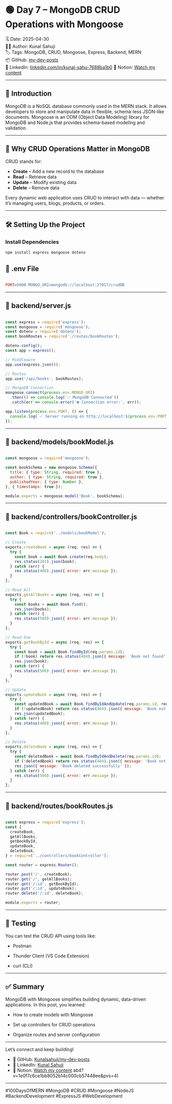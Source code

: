 # 🟢 Day 7 – MongoDB CRUD Operations with Mongoose

🗓️ Date: 2025-04-30  
👨‍💻 Author: Kunal Sahuji  
🏷️ Tags: MongoDB, CRUD, Mongoose, Express, Backend, MERN  
📦 GitHub: [my-dev-posts](https://github.com/Kunalsahuji/my-dev-posts/tree/main/day-7-MongoDB-CRUD/README.md)  
🔗 LinkedIn: [linkedin.com/in/kunal-sahu-7688ba1b0](https://www.linkedin.com/in/kunal-sahu-7688ba1b0)
📌 Notion: [Watch my content](https://www.notion.so/1dff7c6ce1bb803787fbddd34e422ab4?v=1e0f7c6ce1bb8052b14c000cb57448ee&pvs=4)

---

## 🚀 Introduction

MongoDB is a NoSQL database commonly used in the MERN stack. It allows developers to store and manipulate data in flexible, schema-less JSON-like documents. Mongoose is an ODM (Object Data Modeling) library for MongoDB and Node.js that provides schema-based modeling and validation.

---

## 🧠 Why CRUD Operations Matter in MongoDB

CRUD stands for:

- **Create** – Add a new record to the database
- **Read** – Retrieve data
- **Update** – Modify existing data
- **Delete** – Remove data

Every dynamic web application uses CRUD to interact with data — whether it’s managing users, blogs, products, or orders.

---

## 🛠️ Setting Up the Project

### Install Dependencies

```bash
npm install express mongoose dotenv
```

## 🔧 .env File

```ini

PORT=5000 MONGO_URI=mongodb://localhost:27017/crudDB
```
---

## 📁 backend/server.js


```js

const express = require('express');
const mongoose = require('mongoose');
const dotenv = require('dotenv');
const bookRoutes = require('./routes/bookRoutes');

dotenv.config();
const app = express();

// Middleware
app.use(express.json());

// Routes
app.use('/api/books', bookRoutes);

// MongoDB Connection
mongoose.connect(process.env.MONGO_URI)
  .then(() => console.log('✅ MongoDB Connected'))
  .catch(err => console.error('❌ Connection error:', err));

app.listen(process.env.PORT, () => {
  console.log(`✅ Server running on http://localhost:${process.env.PORT}`);
});

```

---

## 📁 backend/models/bookModel.js


```js

const mongoose = require('mongoose');

const bookSchema = new mongoose.Schema({
  title: { type: String, required: true },
  author: { type: String, required: true },
  publishedYear: { type: Number },
}, { timestamps: true });

module.exports = mongoose.model('Book', bookSchema);

```
---

## 📁 backend/controllers/bookController.js


```js

const Book = require('../models/bookModel');

// Create
exports.createBook = async (req, res) => {
  try {
    const book = await Book.create(req.body);
    res.status(201).json(book);
  } catch (err) {
    res.status(400).json({ error: err.message });
  }
};

// Read All
exports.getAllBooks = async (req, res) => {
  try {
    const books = await Book.find();
    res.json(books);
  } catch (err) {
    res.status(500).json({ error: err.message });
  }
};

// Read One
exports.getBookById = async (req, res) => {
  try {
    const book = await Book.findById(req.params.id);
    if (!book) return res.status(404).json({ message: 'Book not found' });
    res.json(book);
  } catch (err) {
    res.status(500).json({ error: err.message });
  }
};

// Update
exports.updateBook = async (req, res) => {
  try {
    const updatedBook = await Book.findByIdAndUpdate(req.params.id, req.body, { new: true });
    if (!updatedBook) return res.status(404).json({ message: 'Book not found' });
    res.json(updatedBook);
  } catch (err) {
    res.status(400).json({ error: err.message });
  }
};

// Delete
exports.deleteBook = async (req, res) => {
  try {
    const deletedBook = await Book.findByIdAndDelete(req.params.id);
    if (!deletedBook) return res.status(404).json({ message: 'Book not found' });
    res.json({ message: 'Book deleted successfully' });
  } catch (err) {
    res.status(500).json({ error: err.message });
  }
};

```

---

## 📁 backend/routes/bookRoutes.js


```js

const express = require('express');
const {
  createBook,
  getAllBooks,
  getBookById,
  updateBook,
  deleteBook,
} = require('../controllers/bookController');

const router = express.Router();

router.post('/', createBook);
router.get('/', getAllBooks);
router.get('/:id', getBookById);
router.put('/:id', updateBook);
router.delete('/:id', deleteBook);

module.exports = router;

```

---

## 🧪 Testing

You can test the CRUD API using tools like:

- Postman
    
- Thunder Client (VS Code Extension)
    
- curl (CLI)
    

---

## ✅ Summary

MongoDB with Mongoose simplifies building dynamic, data-driven applications. In this post, you learned:

- How to create models with Mongoose
    
- Set up controllers for CRUD operations
    
- Organize routes and server configuration
    

---

Let’s connect and keep building!

- 📌 GitHub: [Kunalsahuji/my-dev-posts](https://github.com/Kunalsahuji/my-dev-posts)  
- 📌 LinkedIn: [Kunal Sahuji](https://www.linkedin.com/in/kunal-sahu-7688ba1b0/)
- 📌 Notion: [Watch my content](https://www.notion.so/1dff7c6ce1bb803787fbddd34e422ab4?v=1e0f7c6ce1bb8052b14c000cb57448ee&pvs=4)
ab4?v=1e0f7c6ce1bb8052b14c000cb57448ee&pvs=4)

---

#100DaysOfMERN #MongoDB #CRUD #Mongoose #NodeJS #BackendDevelopment #ExpressJS #WebDevelopment